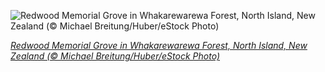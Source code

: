 
![Redwood Memorial Grove in Whakarewarewa Forest, North Island, New Zealand (© Michael Breitung/Huber/eStock Photo)](https://cn.bing.com//th?id=OHR.Whakarewarewa_EN-US8308750685_1920x1080.jpg&rf=LaDigue_1920x1080.jpg&pid=hp)

*[Redwood Memorial Grove in Whakarewarewa Forest, North Island, New Zealand (© Michael Breitung/Huber/eStock Photo)](https://www.bing.com/search?q=redwood+memorial+grove+Whakarewarewa+Forest&form=hpcapt&filters=HpDate%3a%2220211017_0700%22)*
